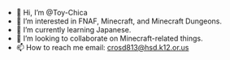 - 👋 Hi, I’m @Toy-Chica
- 👀 I’m interested in FNAF, Minecraft, and Minecraft Dungeons.
- 🌱 I’m currently learning Japanese.
- 💞️ I’m looking to collaborate on Minecraft-related things.
- 📫 How to reach me email: crosd813@hsd.k12.or.us

<!---
Toy-Chica/Toy-Chica is a ✨ special ✨ repository because its `README.md` (this file) appears on your GitHub profile.
You can click the Preview link to take a look at your changes.
--->
